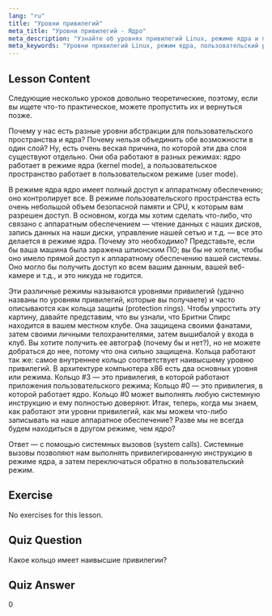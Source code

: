 ```yaml
---
lang: "ru"
title: "Уровни привилегий"
meta_title: "Уровни привилегий - Ядро"
meta_description: "Узнайте об уровнях привилегий Linux, режиме ядра и пользовательском режиме. Разберитесь с кольцами защиты и системными вызовами для безопасного доступа к аппаратному обеспечению. Начните свое путешествие в Linux!"
meta_keywords: "Уровни привилегий Linux, режим ядра, пользовательский режим, кольца защиты, системные вызовы, безопасность Linux, Linux для начинающих, учебник по Linux"
---
```


## Lesson Content

Следующие несколько уроков довольно теоретические, поэтому, если вы ищете что-то практическое, можете пропустить их и вернуться позже.

Почему у нас есть разные уровни абстракции для пользовательского пространства и ядра? Почему нельзя объединить обе возможности в один слой? Ну, есть очень веская причина, по которой эти два слоя существуют отдельно. Они оба работают в разных режимах: ядро работает в режиме ядра (kernel mode), а пользовательское пространство работает в пользовательском режиме (user mode).

В режиме ядра ядро имеет полный доступ к аппаратному обеспечению; оно контролирует все. В режиме пользовательского пространства есть очень небольшой объем безопасной памяти и CPU, к которым вам разрешен доступ. В основном, когда мы хотим сделать что-либо, что связано с аппаратным обеспечением — чтение данных с наших дисков, запись данных на наши диски, управление нашей сетью и т.д. — все это делается в режиме ядра. Почему это необходимо? Представьте, если бы ваша машина была заражена шпионским ПО; вы бы не хотели, чтобы оно имело прямой доступ к аппаратному обеспечению вашей системы. Оно могло бы получить доступ ко всем вашим данным, вашей веб-камере и т.д., и это никуда не годится.

Эти различные режимы называются уровнями привилегий (удачно названы по уровням привилегий, которые вы получаете) и часто описываются как кольца защиты (protection rings). Чтобы упростить эту картину, давайте представим, что вы узнали, что Бритни Спирс находится в вашем местном клубе. Она защищена своими фанатами, затем своими личными телохранителями, затем вышибалой у входа в клуб. Вы хотите получить ее автограф (почему бы и нет?), но не можете добраться до нее, потому что она сильно защищена. Кольца работают так же: самое внутреннее кольцо соответствует наивысшему уровню привилегий. В архитектуре компьютера x86 есть два основных уровня или режима. Кольцо #3 — это привилегия, в которой работают приложения пользовательского режима; Кольцо #0 — это привилегия, в которой работает ядро. Кольцо #0 может выполнять любую системную инструкцию и ему полностью доверяют. Итак, теперь, когда мы знаем, как работают эти уровни привилегий, как мы можем что-либо записывать на наше аппаратное обеспечение? Разве мы не всегда будем находиться в другом режиме, чем ядро?

Ответ — с помощью системных вызовов (system calls). Системные вызовы позволяют нам выполнять привилегированную инструкцию в режиме ядра, а затем переключаться обратно в пользовательский режим.

## Exercise

No exercises for this lesson.

## Quiz Question

Какое кольцо имеет наивысшие привилегии?

## Quiz Answer

0
